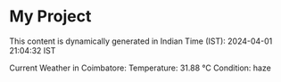 # My Project

This content is dynamically generated in Indian Time (IST): 2024-04-01 21:04:32 IST


Current Weather in Coimbatore:
Temperature: 31.88 °C
Condition: haze
